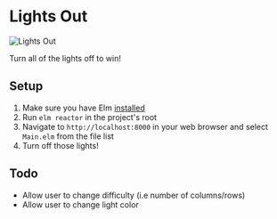 # Lights Out

![Lights Out](https://media.giphy.com/media/e6ePGzm3hxwAw/giphy.gif)

Turn all of the lights off to win!

## Setup

1. Make sure you have Elm [installed](https://guide.elm-lang.org/install.html)
2. Run `elm reactor` in the project's root
3. Navigate to `http://localhost:8000` in your web browser and select `Main.elm` from the file list
4. Turn off those lights!

## Todo

* Allow user to change difficulty (i.e number of columns/rows)
* Allow user to change light color

